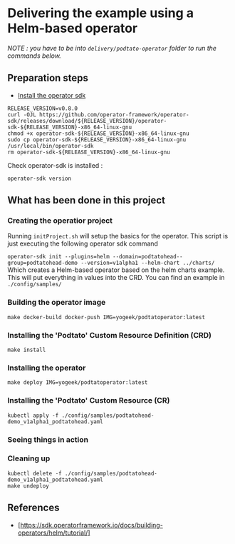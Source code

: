 # Delivering the example using a Helm-based operator

_NOTE : you have to be into `delivery/podtato-operator` folder to run the commands below._

## Preparation steps

* [Install the operator sdk](https://docs.openshift.com/container-platform/4.1/applications/operator_sdk/osdk-getting-started.html#osdk-installing-cli_osdk-getting-started)

```
RELEASE_VERSION=v0.8.0
curl -OJL https://github.com/operator-framework/operator-sdk/releases/download/${RELEASE_VERSION}/operator-sdk-${RELEASE_VERSION}-x86_64-linux-gnu
chmod +x operator-sdk-${RELEASE_VERSION}-x86_64-linux-gnu
sudo cp operator-sdk-${RELEASE_VERSION}-x86_64-linux-gnu /usr/local/bin/operator-sdk
rm operator-sdk-${RELEASE_VERSION}-x86_64-linux-gnu
```

Check operator-sdk is installed :

```
operator-sdk version
```

## What has been done in this project

### Creating the operatior project

Running ```initProject.sh``` will setup the basics for the operator. This script
is just executing the following operator sdk command

```operator-sdk init --plugins=helm --domain=podtatohead--group=podtatohead-demo --version=v1alpha1 --helm-chart ../charts/```
Which creates a Helm-based operator based on the helm charts example. This will
put everything in values into the CRD. You can find an example in ```./config/samples/```

### Building the operator image

```make docker-build docker-push IMG=yogeek/podtatoperator:latest```

### Installing the 'Podtato' Custom Resource Definition (CRD)

```make install```

### Installing the operator

```make deploy IMG=yogeek/podtatoperator:latest```

### Installing the 'Podtato' Custom Resource (CR)

```kubectl apply -f ./config/samples/podtatohead-demo_v1alpha1_podtatohead.yaml```

### Seeing things in action

### Cleaning up

```
kubectl delete -f ./config/samples/podtatohead-demo_v1alpha1_podtatohead.yaml
make undeploy
```

## References

* [https://sdk.operatorframework.io/docs/building-operators/helm/tutorial/]